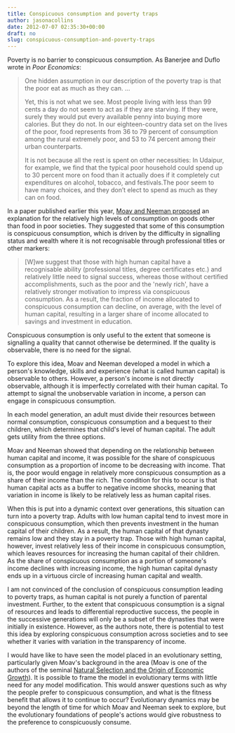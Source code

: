 ```yaml
---
title: Conspicuous consumption and poverty traps
author: jasonacollins
date: 2012-07-07 02:35:30+00:00
draft: no
slug: conspicuous-consumption-and-poverty-traps
---
```


Poverty is no barrier to conspicuous consumption. As Banerjee and Duflo wrote in *Poor Economics*:

>One hidden assumption in our description of the poverty trap is that the poor eat as much as they can. ...
>
>Yet, this is not what we see. Most people living with less than 99 cents a day do not seem to act as if they are starving. If they were, surely they would put every available penny into buying more calories. But they do not. In our eighteen-country data set on the lives of the poor, food represents from 36 to 79 percent of consumption among the rural extremely poor, and 53 to 74 percent among their urban counterparts.
>
>It is not because all the rest is spent on other necessities: In Udaipur, for example, we find that the typical poor household could spend up to 30 percent more on food than it actually does if it completely cut expenditures on alcohol, tobacco, and festivals.The poor seem to have many choices, and they don’t elect to spend as much as they can on food.

In a paper published earlier this year, [Moav and Neeman proposed](https://doi.org/10.1111/j.1468-0297.2012.02516.x) an explanation for the relatively high levels of consumption on goods other than food in poor societies. They suggested that some of this consumption is conspicuous consumption, which is driven by the difficulty in signalling status and wealth where it is not recognisable through professional titles or other markers:

>[W]we suggest that those with high human capital have a recognisable ability (professional titles, degree certificates etc.) and relatively little need to signal success, whereas those without certified accomplishments, such as the poor and the 'newly rich', have a relatively stronger motivation to impress via conspicuous consumption. As a result, the fraction of income allocated to conspicuous consumption can decline, on average, with the level of human capital, resulting in a larger share of income allocated to savings and investment in education.

Conspicuous consumption is only useful to the extent that someone is signalling a quality that cannot otherwise be determined. If the quality is observable, there is no need for the signal.

To explore this idea, Moav and Neeman developed a model in which a person's knowledge, skills and experience (what is called human capital) is observable to others. However, a person's income is not directly observable, although it is imperfectly correlated with their human capital. To attempt to signal the unobservable variation in income, a person can engage in conspicuous consumption.

In each model generation, an adult must divide their resources between normal consumption, conspicuous consumption and a bequest to their children, which determines that child's level of human capital. The adult gets utility from the three options.

Moav and Neeman showed that depending on the relationship between human capital and income, it was possible for the share of conspicuous consumption as a proportion of income to be decreasing with income. That is, the poor would engage in relatively more conspicuous consumption as a share of their income than the rich. The condition for this to occur is that human capital acts as a buffer to negative income shocks, meaning that variation in income is likely to be relatively less as human capital rises.

When this is put into a dynamic context over generations, this situation can turn into a poverty trap. Adults with low human capital tend to invest more in conspicuous consumption, which then prevents investment in the human capital of their children. As a result, the human capital of that dynasty remains low and they stay in a poverty trap. Those with high human capital, however, invest relatively less of their income in conspicuous consumption, which leaves resources for increasing the human capital of their children. As the share of conspicuous consumption as a portion of someone's income declines with increasing income, the high human capital dynasty ends up in a virtuous circle of increasing human capital and wealth.

I am not convinced of the conclusion of conspicuous consumption leading to poverty traps, as human capital is not purely a function of parental investment. Further, to the extent that conspicuous consumption is a signal of resources and leads to differential reproductive success, the people in the successive generations will only be a subset of the dynasties that were initially in existence. However, as the authors note, there is potential to test this idea by exploring conspicuous consumption across societies and to see whether it varies with variation in the transparency of income.

I would have like to have seen the model placed in an evolutionary setting, particularly given Moav's background in the area (Moav is one of the authors of the seminal [Natural Selection and the Origin of Economic Growth](https://jasoncollins.blog/natural-selection-and-economic-growth/)). It is possible to frame the model in evolutionary terms with little need for any model modification. This would answer questions such as why the people prefer to conspicuous consumption, and what is the fitness benefit that allows it to continue to occur? Evolutionary dynamics may be beyond the length of time for which Moav and Neeman seek to explore, but the evolutionary foundations of people's actions would give robustness to the preference to conspicuously consume.

